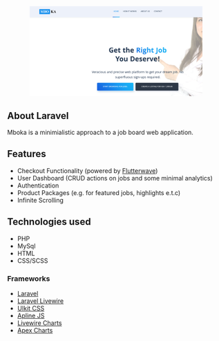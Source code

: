<p align="center"><a href="https://bonge-inc.co.ke" target="_blank"><img src="https://github.com/bonge-ian/mboka/blob/master/landing-page.png" width="400"></a></p>

## About Laravel

Mboka is a minimialistic approach to a job board web application.

## Features

-   Checkout Functionality (powered by [Flutterwave](https://www.flutterwave.com))
-   User Dashboard (CRUD actions on jobs and some minimal analytics)
-   Authentication
-   Product Packages (e.g. for featured jobs, highlights e.t.c)
-   Infinite Scrolling

## Technologies used

-   PHP
-   MySql
-   HTML
-   CSS/SCSS

### Frameworks

-   [Laravel](https://www.laravel.com)
-   [Laravel Livewire](https://www.laravel-livewire.com)
-   [UIkit CSS](https://www.getuikit.com)
-   [Apline JS](https://www.alpinejs.dev)
-   [Livewire Charts](https://github.com/asantibanez/livewire-charts)
-   [Apex Charts](https://apexcharts.com/)
